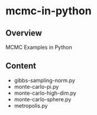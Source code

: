 mcmc-in-python
===

## Overview

MCMC Examples in Python

## Content

* gibbs-sampling-norm.py
* monte-carlo-pi.py
* monte-carlo-high-dim.py
* monte-carlo-sphere.py
* metropolis.py
